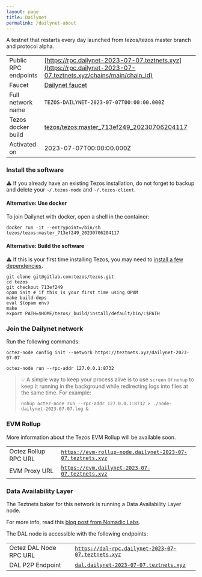 ```yaml
---
layout: page
title: Dailynet
permalink: /dailynet-about
---
```


A testnet that restarts every day launched from tezos/tezos master branch and protocol alpha.

| | |
|-------|---------------------|
| Public RPC endpoints | [https://rpc.dailynet-2023-07-07.teztnets.xyz](https://rpc.dailynet-2023-07-07.teztnets.xyz/chains/main/chain_id)<br/> |
| Faucet | [Dailynet faucet](https://faucet.dailynet-2023-07-07.teztnets.xyz) |
| Full network name | `TEZOS-DAILYNET-2023-07-07T00:00:00.000Z` |
| Tezos docker build | [tezos/tezos:master_713ef249_20230706204117](https://hub.docker.com/r/tezos/tezos/tags?page=1&ordering=last_updated&name=master_713ef249_20230706204117) |
| Activated on | 2023-07-07T00:00:00.000Z |





### Install the software

⚠️  If you already have an existing Tezos installation, do not forget to backup and delete your `~/.tezos-node` and `~/.tezos-client`.



#### Alternative: Use docker

To join Dailynet with docker, open a shell in the container:

```
docker run -it --entrypoint=/bin/sh tezos/tezos:master_713ef249_20230706204117
```

#### Alternative: Build the software

⚠️  If this is your first time installing Tezos, you may need to [install a few dependencies](https://tezos.gitlab.io/introduction/howtoget.html#setting-up-the-development-environment-from-scratch).

```
git clone git@gitlab.com:tezos/tezos.git
cd tezos
git checkout 713ef249
opam init # if this is your first time using OPAM
make build-deps
eval $(opam env)
make
export PATH=$HOME/tezos/_build/install/default/bin/:$PATH
```

### Join the Dailynet network

Run the following commands:

```
octez-node config init --network https://teztnets.xyz/dailynet-2023-07-07

octez-node run --rpc-addr 127.0.0.1:8732
```

> 💡 A simple way to keep your process alive is to use `screen` or `nohup` to keep it running in the background while redirecting logs into files at the same time. For example:
>
> ```bash=13
> nohup octez-node run --rpc-addr 127.0.0.1:8732 > ./node-dailynet-2023-07-07.log &
> ```


### EVM Rollup

More information about the Tezos EVM Rollup will be available soon.

| | |
|-------|---------------------|
| Octez Rollup RPC URL | [`https://evm-rollup-node.dailynet-2023-07-07.teztnets.xyz`](https://evm-rollup-node.dailynet-2023-07-07.teztnets.xyz/global/block/head) |
| EVM Proxy URL | [`https://evm.dailynet-2023-07-07.teztnets.xyz`](https://evm.dailynet-2023-07-07.teztnets.xyz) |




### Data Availability Layer

The Teztnets baker for this network is running a Data Availability Layer node.

For more info, read this [blog post from Nomadic Labs](https://research-development.nomadic-labs.com/data-availability-layer-tezos.html).

The DAL node is accessible with the following endpoints:

| | |
|-------|---------------------|
| Octez DAL Node RPC URL | [`https://dal-rpc.dailynet-2023-07-07.teztnets.xyz`](https://dal-rpc.dailynet-2023-07-07.teztnets.xyz) |
| DAL P2P Endpoint | [`dal.dailynet-2023-07-07.teztnets.xyz`](dal.dailynet-2023-07-07.teztnets.xyz) |




